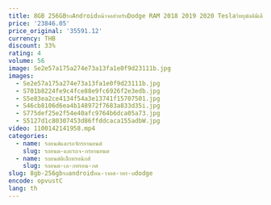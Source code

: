 ```yaml
---
title: 8GB 256GBรถAndroidหน้าจอสําหรับDodge RAM 2018 2019 2020 Teslaวิทยุมัลติมีเดียสเตอริโอเครื่องเล่นวิดีโอGPS Navi Head Unit Carplay
price: '23846.05'
price_original: '35591.12'
currency: THB
discount: 33%
rating: 4
volume: 56
image: Se2e57a175a274e73a13fa1e0f9d23111b.jpg
images:
  - Se2e57a175a274e73a13fa1e0f9d23111b.jpg
  - S701b8224fe9c4fce88e9fc6926f2e3edb.jpg
  - S5e83ea2ce4134f54a3e13741f15707501.jpg
  - S46cb8106d6ea4b148972f7683a833d35i.jpg
  - S775def25e2f54e40afc9764b6dca05a73.jpg
  - S5127d1c80307453d86ffddcaca155adbW.jpg
video: 1100142141958.mp4
categories:
  - name: รถยนต์และรถจักรยานยนต์
    slug: รถยนต-และรถจ-กรยานยนต
  - name: รถยนต์อิเล็กทรอนิกส์
    slug: รถยนต-เล-กทรอน-กส
slug: 8gb-256gbรถandroidหน-าจอส-าหร-บdodge
encode: opvustC
lang: th
---
```

  